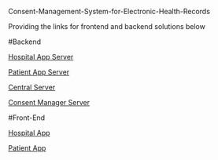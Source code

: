  Consent-Management-System-for-Electronic-Health-Records
 
 Providing the links for frontend and backend solutions below

#Backend

[Hospital App Server](https://github.com/PRIYANKO-21/hospitalapp)

[Patient App Server](https://github.com/PRIYANKO-21/patientapp)

[Central Server](https://github.com/PRIYANKO-21/centraldbserver)

[Consent Manager Server](https://github.com/PRIYANKO-21/consentmanager)

#Front-End

[Hospital App](https://github.com/PRIYANKO-21/Hospital-App-Frontend)

[Patient App](https://github.com/PRIYANKO-21/Patient-App-Frontend)
